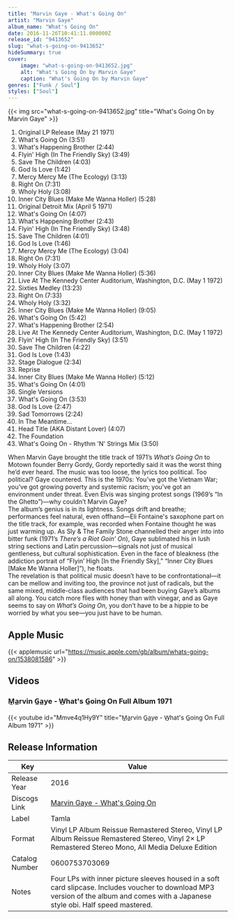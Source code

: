 ```yaml
---
title: "Marvin Gaye - What's Going On"
artist: "Marvin Gaye"
album_name: "What's Going On"
date: 2016-11-26T10:41:11.000000Z
release_id: "9413652"
slug: "what-s-going-on-9413652"
hideSummary: true
cover:
    image: "what-s-going-on-9413652.jpg"
    alt: "What's Going On by Marvin Gaye"
    caption: "What's Going On by Marvin Gaye"
genres: ["Funk / Soul"]
styles: ["Soul"]
---
```


{{< img src="what-s-going-on-9413652.jpg" title="What's Going On by Marvin Gaye" >}}

<!-- section break -->

1. Original LP Release (May 21 1971)
2. What's Going On (3:51)
3. What's Happening Brother (2:44)
4. Flyin' High (In The Friendly Sky) (3:49)
5. Save The Children (4:03)
6. God Is Love (1:42)
7. Mercy Mercy Me (The Ecology) (3:13)
8. Right On (7:31)
9. Wholy Holy (3:08)
10. Inner City Blues (Make Me Wanna Holler) (5:28)
11. Original Detroit Mix (April 5 1971)
12. What's Going On (4:07)
13. What's Happening Brother (2:43)
14. Flyin' High (In The Friendly Sky) (3:48)
15. Save The Children (4:01)
16. God Is Love (1:46)
17. Mercy Mercy Me (The Ecology) (3:04)
18. Right On (7:31)
19. Wholy Holy (3:07)
20. Inner City Blues (Make Me Wanna Holler) (5:36)
21. Live At The Kennedy Center Auditorium, Washington, D.C. (May 1 1972)
22. Sixties Medley (13:23)
23. Right On (7:33)
24. Wholy Holy (3:32)
25. Inner City Blues (Make Me Wanna Holler) (9:05)
26. What's Going On (5:42)
27. What's Happening Brother (2:54)
28. Live At The Kennedy Center Auditorium, Washington, D.C. (May 1 1972)
29. Flyin' High (In The Friendly Sky) (3:51)
30. Save The Children (4:22)
31. God Is Love (1:43)
32. Stage Dialogue (2:34)
33. Reprise
34. Inner City Blues (Make Me Wanna Holler) (5:12)
35. What's Going On (4:01)
36. Single Versions
37. What's Going On (3:53)
38. God Is Love (2:47)
39. Sad Tomorrows (2:24)
40. In The Meantime...
41. Head Title (AKA Distant Lover) (4:07)
42. The Foundation
43. What's Going On - Rhythm 'N' Strings Mix (3:50)

<!-- section break -->


When Marvin Gaye brought the title track of 1971’s <i>What’s Going On</i> to Motown founder Berry Gordy, Gordy reportedly said it was the worst thing he’d ever heard. The music was too loose, the lyrics too political. Too political? Gaye countered. This is the 1970s: You’ve got the Vietnam War; you’ve got growing poverty and systemic racism; you’ve got an environment under threat. Even Elvis was singing protest songs (1969’s “In the Ghetto”)—why couldn’t Marvin Gaye?<br />
The album’s genius is in its lightness. Songs drift and breathe; performances feel natural, even offhand—Eli Fontaine's saxophone part on the title track, for example, was recorded when Fontaine thought he was just warming up. As Sly & The Family Stone channelled their anger into into bitter funk (1971’s <i>There’s a Riot Goin’ On</i>), Gaye sublimated his in lush string sections and Latin percussion—signals not just of musical gentleness, but cultural sophistication. Even in the face of bleakness (the addiction portrait of “Flyin’ High [In the Friendly Sky],” “Inner City Blues [Make Me Wanna Holler]”), he floats.<br />
The revelation is that political music doesn’t have to be confrontational—it can be mellow and inviting too, the province not just of radicals, but the same mixed, middle-class audiences that had been buying Gaye’s albums all along. You catch more flies with honey than with vinegar, and as Gaye seems to say on <i>What’s Going On</i>, you don’t have to be a hippie to be worried by what you see—you just have to be human.



## Apple Music
{{< applemusic url="https://music.apple.com/gb/album/whats-going-on/1538081586" >}}





## Videos
### M̲a̲rvin G̲a̲ye  - W̲hat's G̲oing On Full Album 1971
{{< youtube id="Mmve4q1Hy9Y" title="M̲a̲rvin G̲a̲ye  - W̲hat's G̲oing On Full Album 1971" >}}<br>



## Release Information
|  Key           | Value                                                |
| ---------------| ---------------------------------------------------- |
| Release Year   | 2016                                   |
| Discogs Link   | [Marvin Gaye - What's Going On](https://www.discogs.com/release/9413652-Marvin-Gaye-Whats-Going-On) |
| Label          | Tamla |
| Format         | Vinyl LP Album Reissue Remastered Stereo, Vinyl LP Album Reissue Remastered Stereo, Vinyl 2× LP Remastered Stereo Mono, All Media Deluxe Edition |
| Catalog Number | 0600753703069 |
| Notes | Four LPs with inner picture sleeves housed in a soft card slipcase. Includes voucher to download MP3 version of the album and comes with a Japanese style obi. Half speed mastered. |